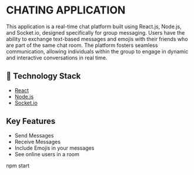 # CHATING APPLICATION


This application is a real-time chat platform built using React.js, Node.js, and Socket.io, designed specifically for group messaging. Users have the ability to exchange text-based messages and emojis with their friends who are part of the same chat room. The platform fosters seamless communication, allowing individuals within the group to engage in dynamic and interactive conversations in real time.



## 🏁 Technology Stack

- [React](https://reactjs.org/)
- [Node.js](https://nodejs.org/en/)
- [Socket.io](https://socket.io/)

## Key Features

- Send Messages
- Receive Messages
- Include Emojis in your messages
- See online users in a room

npm start
